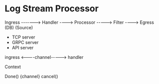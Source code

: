 

# Log Stream Processor

Ingress -------> Handler ----> Processor -----> Filter ----> Egress (DB)
(Source)

- TCP server
- GRPC server
- API server



ingress <----channel-----> handler


Context


Done() {channel}
cancel()